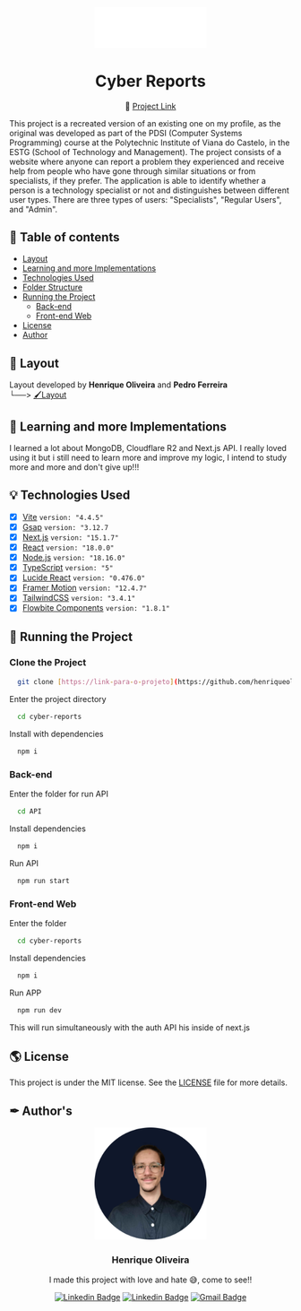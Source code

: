 <p align="center">
  <img width="200px" alt="Project Logo" title="Project Title Logo" src="https://github.com/henriqueolivgp/CyberReports/blob/main/cyber-reports/public/CRWhite.png" />
  
  <h1 align="center">Cyber Reports</h1>

  <p align="center">
    🔗 <a href="https://cyberreports.pages.dev/" target="_blank">Project Link</a>
  </p>  
  
  This project is a recreated version of an existing one on my profile, as the original was developed as part of the PDSI (Computer Systems Programming) course at the Polytechnic Institute of Viana do Castelo, in the ESTG (School of Technology and Management).
  The project consists of a website where anyone can report a problem they experienced and receive help from people who have gone through similar situations or from specialists, if they prefer. The application is able to identify whether a person is a technology specialist or not and distinguishes between different user types. There are three types of users: "Specialists", "Regular Users", and "Admin".

</p>

## 🧭 Table of contents

<!-- [Implementation Video](#-implementation-video)-->

- [Layout](#-layout)
- [Learning and more Implementations](#-learning-and-more-implementations)
- [Technologies Used](#-technologies-used)
- [Folder Structure](#-folder-structure)
- [Running the Project](#-running-the-project)
  - [Back-end](#back-end)
  - [Front-end Web](#front-end-web)
- [License](#-license)
- [Author](#-author)

<!--
## 🎥 Implementation Video

[!Watch the video](https://youtu.be/5_8QZU9jdzs)
-->

## 🎨 Layout

Layout developed by **Henrique Oliveira** and **Pedro Ferreira**<br>
└──> [🖌Layout](https://app.visily.ai/projects/9dc5e6b0-76df-436c-8658-478c3c9da366/boards/550049)
## 👏 Learning and more Implementations

I learned a lot about MongoDB, Cloudflare R2 and Next.js API. I really loved using it but i still need to learn more and improve my logic, I intend to study more and more and don't give up!!!
## 💡 Technologies Used

- [x] [Vite](https://vitejs.dev/) `version: "4.4.5"`
- [x] [Gsap](https://gsap.com/docs/v3/Installation/) `version: "3.12.7`
- [x] [Next.js](https://nextjs.org/docs/app/getting-started/installation) `version: "15.1.7"`
- [x] [React](https://reactjs.org/) `version: "18.0.0"`
- [x] [Node.js](https://nodejs.org/en/) `version: "18.16.0"`
- [x] [TypeScript](https://www.typescriptlang.org/) `version: "5"`
- [x] [Lucide React](https://lucide.dev/) `version: "0.476.0"`
- [x] [Framer Motion](https://motion.dev/) `version: "12.4.7"`
- [x] [TailwindCSS](https://tailwindcss.com/docs/installation) `version: "3.4.1"`
- [x] [Flowbite Components](https://flowbite.com/docs/getting-started/introduction/) `version: "1.8.1"`

## 🚀 Running the Project

### Clone the Project

```bash
  git clone [https://link-para-o-projeto](https://github.com/henriqueolivgp/CyberReports.git)
```
Enter the project directory

```bash
  cd cyber-reports
```

Install with dependencies

```bash
  npm i
```

### Back-end

Enter the folder for run API

```bash
  cd API
```

Install dependencies

```bash
  npm i
```

Run API

```bash
  npm run start
```

### Front-end Web

Enter the folder 

```bash
  cd cyber-reports
```

Install dependencies

```bash
  npm i
```

Run APP

```bash
  npm run dev
```

This will run simultaneously with the auth API his inside of next.js

## 🌎 License

This project is under the MIT license. See the [LICENSE](https://github.com/henriqueolivgp/CyberReports/blob/main/LICENSE) file for more details.

## ✒ Author's

<p align="center">
  <img width="200px" alt="Henrique Oliveira" title="Author Henrique Oliveira" src="https://github.com/henriqueolivgp/CyberReports/blob/main/cyber-reports/public/Me/profile.png" />

  <h3 align="center">Henrique Oliveira</h3>
  
  <p align="center">  
    I made this project with love and hate 😅, come to see!!
  </p>
</p>  
  
<div align="center">

[![Linkedin Badge](<https://img.shields.io/badge/-LinkedIn(HenriqueOliveira)-1f6feb?style=flat-square&logo=Linkedin&logoColor=white&link=https://www.linkedin.com/in/henrique-oliveira-gp>)](https://www.linkedin.com/in/henrique-oliveira-gp)
[![Linkedin Badge](<https://img.shields.io/badge/-LinkedIn(PedroFerreira)-1f6feb?style=flat-square&logo=Linkedin&logoColor=white&link=https://www.linkedin.com/in/henrique-oliveira-gp>)](https://www.linkedin.com/in/henrique-oliveira-gp)
[![Gmail Badge](https://img.shields.io/badge/-HenriqueOliveira-1f6feb?style=flat-square&logo=Gmail&logoColor=white&link=mailto:henriqueoliveira.g.p)](mailto:henrique.b.oliveira@outlook.pt)
</div>
